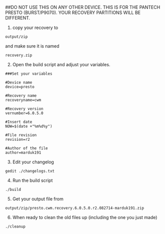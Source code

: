 ##DO NOT USE THIS ON ANY OTHER DEVICE.
THIS IS FOR THE PANTECH PRESTO (BURST/P9070).
YOUR RECOVERY PARTITIONS WILL BE DIFFERENT.

1. copy your recovery to

````
output/zip
````
and make sure it is named 
````
recovery.zip
````

2. Open the build script and adjust your variables.

````
###Set your variables

#Device name
device=presto

#Recovery name
recoveryname=cwm

#Recovery version
vernumber=6.0.5.0

#Insert date
NOW=$(date +"%m%d%y")

#File revision
revision=r2

#Author of the file
author=marduk191
````

3. Edit your changelog

````
gedit ./changelogs.txt
````

4. Run the build script

````
./build
````

5. Get your output file from

````
output/zip/presto.cwm.recovery.6.0.5.0.r2.082714-marduk191.zip
````

6. When ready to clean the old files up (including the one you just made)

````
./cleanup
````